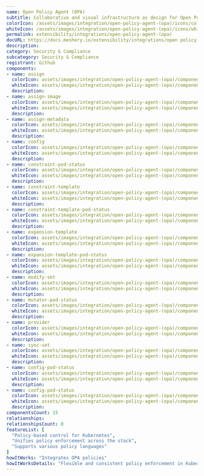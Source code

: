 ```yaml
---
name: Open Policy Agent (OPA)
subtitle: Collaborative and visual infrastructure as design for Open Policy Agent (OPA)
colorIcon: /assets/images/integration/open-policy-agent-(opa)/icons/color/open-policy-agent-(opa)-color.svg
whiteIcon: /assets/images/integration/open-policy-agent-(opa)/icons/white/open-policy-agent-(opa)-white.svg
permalink: extensibility/integrations/open-policy-agent-(opa)
docURL: https://docs.meshery.io/extensibility/integrations/open policy agent (opa)
description: 
category: Security & Compliance
subcategory: Security & Compliance
registrant: Github
components: 
- name: assign
  colorIcon: assets/images/integration/open-policy-agent-(opa)/components/assign/icons/color/assign-color.svg
  whiteIcon: assets/images/integration/open-policy-agent-(opa)/components/assign/icons/white/assign-white.svg
  description: 
- name: assign-image
  colorIcon: assets/images/integration/open-policy-agent-(opa)/components/assign-image/icons/color/assign-image-color.svg
  whiteIcon: assets/images/integration/open-policy-agent-(opa)/components/assign-image/icons/white/assign-image-white.svg
  description: 
- name: assign-metadata
  colorIcon: assets/images/integration/open-policy-agent-(opa)/components/assign-metadata/icons/color/assign-metadata-color.svg
  whiteIcon: assets/images/integration/open-policy-agent-(opa)/components/assign-metadata/icons/white/assign-metadata-white.svg
  description: 
- name: config
  colorIcon: assets/images/integration/open-policy-agent-(opa)/components/config/icons/color/config-color.svg
  whiteIcon: assets/images/integration/open-policy-agent-(opa)/components/config/icons/white/config-white.svg
  description: 
- name: constraint-pod-status
  colorIcon: assets/images/integration/open-policy-agent-(opa)/components/constraint-pod-status/icons/color/constraint-pod-status-color.svg
  whiteIcon: assets/images/integration/open-policy-agent-(opa)/components/constraint-pod-status/icons/white/constraint-pod-status-white.svg
  description: 
- name: constraint-template
  colorIcon: assets/images/integration/open-policy-agent-(opa)/components/constraint-template/icons/color/constraint-template-color.svg
  whiteIcon: assets/images/integration/open-policy-agent-(opa)/components/constraint-template/icons/white/constraint-template-white.svg
  description: 
- name: constraint-template-pod-status
  colorIcon: assets/images/integration/open-policy-agent-(opa)/components/constraint-template-pod-status/icons/color/constraint-template-pod-status-color.svg
  whiteIcon: assets/images/integration/open-policy-agent-(opa)/components/constraint-template-pod-status/icons/white/constraint-template-pod-status-white.svg
  description: 
- name: expansion-template
  colorIcon: assets/images/integration/open-policy-agent-(opa)/components/expansion-template/icons/color/expansion-template-color.svg
  whiteIcon: assets/images/integration/open-policy-agent-(opa)/components/expansion-template/icons/white/expansion-template-white.svg
  description: 
- name: expansion-template-pod-status
  colorIcon: assets/images/integration/open-policy-agent-(opa)/components/expansion-template-pod-status/icons/color/expansion-template-pod-status-color.svg
  whiteIcon: assets/images/integration/open-policy-agent-(opa)/components/expansion-template-pod-status/icons/white/expansion-template-pod-status-white.svg
  description: 
- name: modify-set
  colorIcon: assets/images/integration/open-policy-agent-(opa)/components/modify-set/icons/color/modify-set-color.svg
  whiteIcon: assets/images/integration/open-policy-agent-(opa)/components/modify-set/icons/white/modify-set-white.svg
  description: 
- name: mutator-pod-status
  colorIcon: assets/images/integration/open-policy-agent-(opa)/components/mutator-pod-status/icons/color/mutator-pod-status-color.svg
  whiteIcon: assets/images/integration/open-policy-agent-(opa)/components/mutator-pod-status/icons/white/mutator-pod-status-white.svg
  description: 
- name: provider
  colorIcon: assets/images/integration/open-policy-agent-(opa)/components/provider/icons/color/provider-color.svg
  whiteIcon: assets/images/integration/open-policy-agent-(opa)/components/provider/icons/white/provider-white.svg
  description: 
- name: sync-set
  colorIcon: assets/images/integration/open-policy-agent-(opa)/components/sync-set/icons/color/sync-set-color.svg
  whiteIcon: assets/images/integration/open-policy-agent-(opa)/components/sync-set/icons/white/sync-set-white.svg
  description: 
- name: config-pod-status
  colorIcon: assets/images/integration/open-policy-agent-(opa)/components/config-pod-status/icons/color/config-pod-status-color.svg
  whiteIcon: assets/images/integration/open-policy-agent-(opa)/components/config-pod-status/icons/white/config-pod-status-white.svg
  description: 
- name: config-pod-status
  colorIcon: assets/images/integration/open-policy-agent-(opa)/components/config-pod-status/icons/color/config-pod-status-color.svg
  whiteIcon: assets/images/integration/open-policy-agent-(opa)/components/config-pod-status/icons/white/config-pod-status-white.svg
  description: 
componentsCount: 15
relationships: 
relationshipsCount: 0
featureList: [
  "Policy-based control for Kubernetes",
  "Unifies policy enforcement across the stack",
  "Supports various policy languages"
]
howItWorks: "Integrates OPA policies"
howItWorksDetails: "Flexible and consistent policy enforcement in Kubernetes"
---
```


